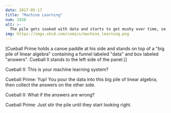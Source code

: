 ```yaml
---
date: 2017-05-17
title: "Machine Learning"
num: 1838
alt: >-
  The pile gets soaked with data and starts to get mushy over time, so it's technically recurrent.
img: https://imgs.xkcd.com/comics/machine_learning.png
---
```

[Cueball Prime holds a canoe paddle at his side and stands on top of a "big pile of linear algebra" containing a funnel labeled "data" and box labeled "answers". Cueball II stands to the left side of the panel.)]

Cueball II: This is your machine learning system?

Cueball Prime: Yup! You pour the data into this big pile of linear algebra, then collect the answers on the other side.

Cueball II: What if the answers are wrong?

Cueball Prime: Just stir the pile until they start looking right.
